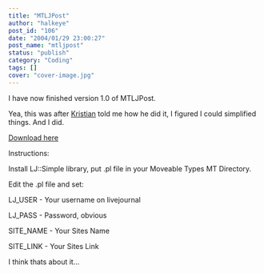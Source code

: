 ```yaml
---
title: "MTLJPost"
author: "halkeye"
post_id: "106"
date: "2004/01/29 23:00:27"
post_name: "mtljpost"
status: "publish"
category: "Coding"
tags: []
cover: "cover-image.jpg"
---
```


I have now finished version 1.0 of MTLJPost.

Yea, this was after [Kristian](https://www.departmentk.com) told me how he did it, I figured I could simplified things. And I did.

[Download here](https://files.halkeye.net/MTLJPost.tgz)

Instructions:  

Install LJ::Simple library, put .pl file in your Moveable Types MT Directory.  

Edit the .pl file and set:  

LJ_USER - Your username on livejournal  

LJ_PASS - Password, obvious  

SITE_NAME - Your Sites Name  

SITE_LINK - Your Sites Link

I think thats about it...
